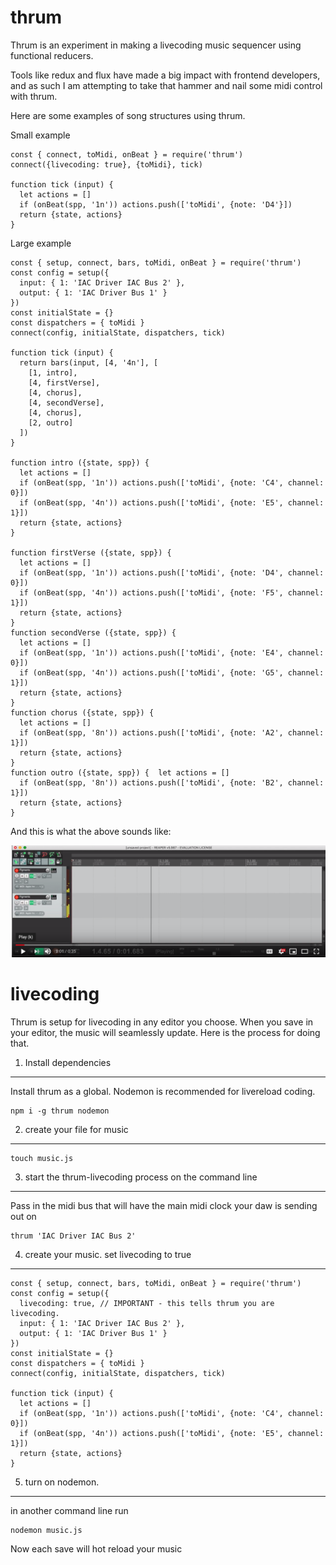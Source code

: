 thrum
=====

Thrum is an experiment in making a livecoding music sequencer using functional reducers.

Tools like redux and flux have made a big impact with frontend developers, and as such I am attempting to take
that hammer and nail some midi control with thrum.

Here are some examples of song structures using thrum.

Small example
```
const { connect, toMidi, onBeat } = require('thrum')
connect({livecoding: true}, {toMidi}, tick)

function tick (input) {
  let actions = []
  if (onBeat(spp, '1n')) actions.push(['toMidi', {note: 'D4'}])
  return {state, actions}
}

```

Large example

```
const { setup, connect, bars, toMidi, onBeat } = require('thrum')
const config = setup({
  input: { 1: 'IAC Driver IAC Bus 2' },
  output: { 1: 'IAC Driver Bus 1' }
})
const initialState = {}
const dispatchers = { toMidi }
connect(config, initialState, dispatchers, tick)

function tick (input) {
  return bars(input, [4, '4n'], [
    [1, intro],
    [4, firstVerse],
    [4, chorus],
    [4, secondVerse],
    [4, chorus],
    [2, outro]
  ])
}

function intro ({state, spp}) {
  let actions = []
  if (onBeat(spp, '1n')) actions.push(['toMidi', {note: 'C4', channel: 0}])
  if (onBeat(spp, '4n')) actions.push(['toMidi', {note: 'E5', channel: 1}])
  return {state, actions}
}

function firstVerse ({state, spp}) {
  let actions = []
  if (onBeat(spp, '1n')) actions.push(['toMidi', {note: 'D4', channel: 0}])
  if (onBeat(spp, '4n')) actions.push(['toMidi', {note: 'F5', channel: 1}])
  return {state, actions}
}
function secondVerse ({state, spp}) {
  let actions = []
  if (onBeat(spp, '1n')) actions.push(['toMidi', {note: 'E4', channel: 0}])
  if (onBeat(spp, '4n')) actions.push(['toMidi', {note: 'G5', channel: 1}])
  return {state, actions}
}
function chorus ({state, spp}) {
  let actions = []
  if (onBeat(spp, '8n')) actions.push(['toMidi', {note: 'A2', channel: 1}])
  return {state, actions}
}
function outro ({state, spp}) {  let actions = []
  if (onBeat(spp, '8n')) actions.push(['toMidi', {note: 'B2', channel: 1}])
  return {state, actions}
}

```

And this is what the above sounds like:

[![Watch the video](https://raw.githubusercontent.com/ryanramage/thrum/master/preview.png)](https://youtu.be/6WRXGUzItO0)


livecoding
==========

Thrum is setup for livecoding in any editor you choose. When you save in your editor, the music will seamlessly update. Here is the process for doing that.

1. Install dependencies
------------------------

Install thrum as a global. Nodemon is recommended for livereload coding.

    npm i -g thrum nodemon


2. create your file for music
------------------------------

    touch music.js

3. start the thrum-livecoding process on the command line
---------------------------------------------------------

Pass in the midi bus that will have the main midi clock your daw is sending out on


    thrum 'IAC Driver IAC Bus 2'


4. create your music. set livecoding to true
----------------------------------------------

```
const { setup, connect, bars, toMidi, onBeat } = require('thrum')
const config = setup({
  livecoding: true, // IMPORTANT - this tells thrum you are livecoding.
  input: { 1: 'IAC Driver IAC Bus 2' },
  output: { 1: 'IAC Driver Bus 1' }
})
const initialState = {}
const dispatchers = { toMidi }
connect(config, initialState, dispatchers, tick)

function tick (input) {
  let actions = []
  if (onBeat(spp, '1n')) actions.push(['toMidi', {note: 'C4', channel: 0}])
  if (onBeat(spp, '4n')) actions.push(['toMidi', {note: 'E5', channel: 1}])
  return {state, actions}
}
```

5. turn on nodemon.
--------------------------------------------------------------------------

in another command line run

    nodemon music.js

Now each save will hot reload your music
